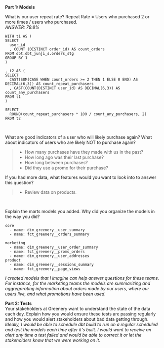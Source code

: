 **Part 1: Models**

What is our user repeat rate?
Repeat Rate = Users who purchased 2 or more times / users who purchased. <br>
*ANSWER: 79.8%*

```
WITH t1 AS (
SELECT
  user_id
  , COUNT (DISTINCT order_id) AS count_orders
FROM dbt.dbt_junji_s.orders_stg
GROUP BY 1
)

, t2 AS (
SELECT
  CAST(SUM(CASE WHEN count_orders >= 2 THEN 1 ELSE 0 END) AS DECIMAL(6,3)) AS count_repeat_purchasers
  , CAST(COUNT(DISTINCT user_id) AS DECIMAL(6,3)) AS count_any_purchasers
FROM t1
)

SELECT
  ROUND(count_repeat_purchasers * 100 / count_any_purchasers, 2)
FROM t2
```
<br>

What are good indicators of a user who will likely purchase again?
What about indicators of users who are likely NOT to purchase again?
> - How many purchases have they made with us in the past?
> - How long ago was their last purchase?
> - How long between purchases?
> - Did they use a promo for their purchase?

If you had more data, what features would you want to look into to answer
this question?
> - Review data on products.
<br>

Explain the marts models you added. Why did you organize the models in the way you did?
```
core
  - name: dim_greenery__user_summary
  - name: fct_greenery__orders_summary

marketing
  - name: dim_greenery__user_order_summary
  - name: fct_greenery__promo_orders
  - name: dim_greenery__user_addresses
product
  - name: dim_greenery__sessions_summary
  - name: fct_greenery__page_views
```
*I created models that I imagine can help answer questions for these teams. For instance, for the marketing teams the models are summarizing and aggregarating information about orders made by our users, where our users live, and what promotions have been used.*
<br>

**Part 2: Tests**
<br>
Your stakeholders at Greenery want to understand the state of the data each day. Explain how you would ensure these tests are passing regularly and how you would alert stakeholders about bad data getting through.
<br>
*Ideally, I would be able to schedule dbt build to run on a regular scheduled and test the models each time after it's built. I would want to receive an alert any time a test failed and would be able to correct it or let the stakeholders know that we were working on it.*